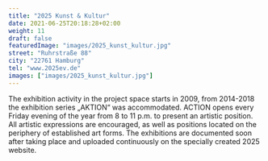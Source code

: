 ```yaml
---
title: "2025 Kunst & Kultur"
date: 2021-06-25T20:18:28+02:00
weight: 11
draft: false
featuredImage: "images/2025_kunst_kultur.jpg"
street: "Ruhrstraße 88"
city: "22761 Hamburg"
tel: "www.2025ev.de"
images: ["images/2025_kunst_kultur.jpg"]
---
```


The exhibition activity in the project space starts in 2009, from 2014-2018 the exhibition series „AKTION“ was accommodated. ACTION opens every
Friday evening of the year from 8 to 11 p.m. to present an artistic position. All artistic expressions are encouraged, as well as positions located on the periphery of established art forms. The exhibitions are documented soon after taking place and uploaded continuously on the specially created 2025
website.
